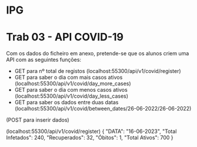 # IPG

# Trab 03 - API COVID-19

Com os dados do ficheiro em anexo, pretende-se que os alunos criem uma API com as seguintes funções:
- GET para nº total de registos (localhost:55300/api/v1/covid/register)
- GET para saber o dia com mais casos ativos (localhost:55300/api/v1/covid/day_more_cases)
- GET para saber o dia com menos casos ativos (localhost:55300/api/v1/covid/day_less_cases)
- GET para saber os dados entre duas datas (localhost:55300/api/v1/covid/between_dates/26-06-2022/26-06-2022)

(POST para inserir dados)

(localhost:55300/api/v1/covid/register)
{
    "DATA": "16-06-2023",
    "Total Infetados": 240,
    "Recuperados": 32,
    "Óbitos": 1,
    "Total Ativos": 700
}